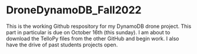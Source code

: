# DroneDynamoDB_Fall2022

This is the working Github respository for my DynamoDB drone project. This part in particular is due on October 16th (this sunday).
I am about to download the TelloPy files from the other GitHub and begin work. I also have the drive of past students projects open.
